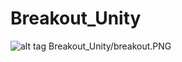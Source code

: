 # Breakout_Unity
![alt tag](https://github.com/Kevinljh/Breakout_Unity/breakout.PNG)
Breakout_Unity/breakout.PNG
